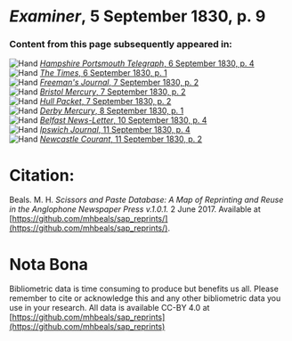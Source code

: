 # *Examiner*, 5 September 1830, p. 9  
  
### Content from this page subsequently appeared in:  
![Hand](http://scissorsandpaste.net/wp-content/uploads/2017/06/smallhandpointer.png) [*Hampshire Portsmouth Telegraph*, 6 September 1830, p. 4](https://mhbeals.github.io/sap_html/Hampshire-Portsmouth-Telegraph/Hampshire-Portsmouth-Telegraph-6-September-1830-p-4)  
![Hand](http://scissorsandpaste.net/wp-content/uploads/2017/06/smallhandpointer.png) [*The Times*, 6 September 1830, p. 1](https://mhbeals.github.io/sap_html/The-Times/The-Times-6-September-1830-p-1)  
![Hand](http://scissorsandpaste.net/wp-content/uploads/2017/06/smallhandpointer.png) [*Freeman's Journal*, 7 September 1830, p. 2](https://mhbeals.github.io/sap_html/Freeman's-Journal/Freeman's-Journal-7-September-1830-p-2)  
![Hand](http://scissorsandpaste.net/wp-content/uploads/2017/06/smallhandpointer.png) [*Bristol Mercury*, 7 September 1830, p. 2](https://mhbeals.github.io/sap_html/Bristol-Mercury/Bristol-Mercury-7-September-1830-p-2)  
![Hand](http://scissorsandpaste.net/wp-content/uploads/2017/06/smallhandpointer.png) [*Hull Packet*, 7 September 1830, p. 2](https://mhbeals.github.io/sap_html/Hull-Packet/Hull-Packet-7-September-1830-p-2)  
![Hand](http://scissorsandpaste.net/wp-content/uploads/2017/06/smallhandpointer.png) [*Derby Mercury*, 8 September 1830, p. 1](https://mhbeals.github.io/sap_html/Derby-Mercury/Derby-Mercury-8-September-1830-p-1)  
![Hand](http://scissorsandpaste.net/wp-content/uploads/2017/06/smallhandpointer.png) [*Belfast News-Letter*, 10 September 1830, p. 4](https://mhbeals.github.io/sap_html/Belfast-News-Letter/Belfast-News-Letter-10-September-1830-p-4)  
![Hand](http://scissorsandpaste.net/wp-content/uploads/2017/06/smallhandpointer.png) [*Ipswich Journal*, 11 September 1830, p. 4](https://mhbeals.github.io/sap_html/Ipswich-Journal/Ipswich-Journal-11-September-1830-p-4)  
![Hand](http://scissorsandpaste.net/wp-content/uploads/2017/06/smallhandpointer.png) [*Newcastle Courant*, 11 September 1830, p. 2](https://mhbeals.github.io/sap_html/Newcastle-Courant/Newcastle-Courant-11-September-1830-p-2)  


# Citation: 

Beals. M. H. *Scissors and Paste Database: A Map of Reprinting and Reuse in the Anglophone Newspaper Press v.1.0.1.* 2 June 2017. Available at [https://github.com/mhbeals/sap_reprints/](https://github.com/mhbeals/sap_reprints/). 

# Nota Bona

Bibliometric data is time consuming to produce but benefits us all. Please remember to cite or acknowledge this and any other bibliometric data you use in your research. All data is available CC-BY 4.0 at [https://github.com/mhbeals/sap_reprints](https://github.com/mhbeals/sap_reprints)
